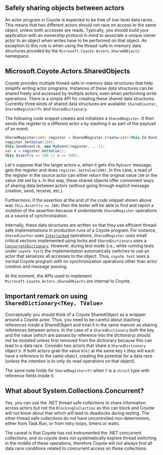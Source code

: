 
## Safely sharing objects between actors

An actor program in Coyote is expected to be free of low-level data races. This means that two
different actors should not race on access to the same object, unless both accesses are reads.
Typically, you should build your application with an ownership protocol in mind to associate a
unique owner actor to an object when writes have to be performed on that object. An exception to
this rule is when using the thread-safe in-memory data structures provided by the
`Microsoft.Coyote.Actors.SharedObjects` namespace.

## Microsoft.Coyote.Actors.SharedObjects

Coyote provides multiple thread-safe in-memory data structures that help simplify writing actor
programs. Instances of these data structures can be shared freely and accessed by multiple actors,
even when performing write operations. There is a simple API for creating these shared data
structures. Currently three kinds of shared data structures are available: `SharedCounter`,
`SharedRegister<T>` and `SharedDictionary`.

The following code snippet creates and initializes a `SharedRegister`. It then sends the register to
a different actor `m` by stashing it as part of the payload of an event.

```c#
SharedRegister<int> register = SharedRegister.Create<int>(this.Id.Runtime);
register.SetValue(100);
this.SendEvent(m, new MyEvent(register, ...));
var v = register.GetValue();
this.Assert(v == 100 || v == 200);
```

Let's suppose that the target actors `m`, when it gets this `MyEvent` message, gets the register and
does `register.SetValue(200)`. In this case, a read of the register in the source actor can either
return the original value `100` or the value `200` set by `m`. In this way, these shared objects
offer convenient ways of sharing data between actors (without going through explicit message
creation, send, receive, etc.).

Furthermore, if the assertion at the end of the code snippet shown above was `this.Assert(v == 100)`
then the tester will be able to find and report a violation of the assertion because it understands
`SharedRegister` operations as a source of synchronization.

Internally, these data structures are written so that they use efficient thread-safe implementations
in production runs of a Coyote program. For instance, `SharedCounter` uses
[`Interlocked`](https://docs.microsoft.com/en-us/dotnet/standard/threading/interlocked-operations)
operations, `SharedRegister` uses small critical sections implemented using locks and
`SharedDictionary` uses a
[`ConcurrentDictionary`](https://docs.microsoft.com/en-us/dotnet/api/system.collections.concurrent.concurrentdictionary-2?view=netframework-4.7).
However, during test mode (i.e., while running tests under `coyote test`) the implementation
automatically switches to use an actor that serializes all accesses to the object. Thus, `coyote
test` sees a normal Coyote program with no synchronization operations other than actor creation and
message passing.

At the moment, the APIs used to implement `Microsoft.Coyote.Actors.SharedObjects` are internal to
Coyote.

## Important remark on using `SharedDictionary<TKey, TValue>`

Conceptually you should think of a Coyote SharedObject as a wrapper around a Coyote actor. Thus, you
need to be careful about stashing references inside a SharedObject and treat it in the same manner
as sharing references between actors. In the case of a `SharedDictionary` both the key and the value
(which are passed by reference into the dictionary) should not be mutated unless first removed from
the dictionary because this can lead to a data race. Consider two actors that share a
`SharedDictionary` object `D`. If both actors grab the value `D[k]` at the same key `k` they will
each have a reference to the same object, creating the potential for a data race (unless the
intention is to only do read operations on that object).

The same note holds for `SharedRegister<T>` when `T` is a `struct` type with reference fields inside
it.

## What about System.Collections.Concurrent?

Yes, you can use the .NET thread safe collections to share information across actors but not the
`BlockingCollection` as this can block and Coyote will not know about that which will lead to
deadlocks during testing. The other thread safe collections do not have uncontrolled
non-determinism, either from Task.Run, or from retry loops, timers or waits.

The caveat is that Coyote has not instrumented the .NET concurrent collections, and so coyote does
not systematically explore thread switching in the middle of these operations, therefore Coyote
will not always find all data race conditions related to concurrent access on these collections.